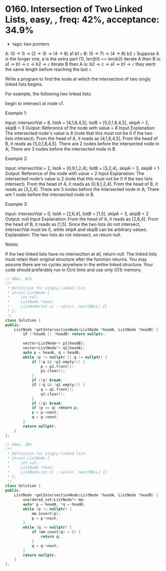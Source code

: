 # 0160. Intersection of Two Linked Lists, easy, , freq: 42%, acceptance: 34.9%
* tags: two pointers

A: (0 -> 1) -> (2 -> 3) -> (4 -> 8)
    a1           b1          `c`
B:             (5 -> 7) -> (4 -> 8)
                 b2          `c`
Suppose A is the longer one, a is the extra part (1), len(b1) == len(b2)
iterate A then B is:
  a1 -> b1 -> c -> b2 -> `c`
iterate B then A is:
  b2 -> c -> a1 -> b1 -> `c`
they went the same length before reaching the last `c`



Write a program to find the node at which the intersection of two singly linked lists begins.

For example, the following two linked lists:

begin to intersect at node c1.

Example 1:


Input: intersectVal = 8, listA = [4,1,8,4,5], listB = [5,0,1,8,4,5], skipA = 2, skipB = 3
Output: Reference of the node with value = 8
Input Explanation: The intersected node's value is 8 (note that this must not be 0 if the two lists intersect). From the head of A, it reads as [4,1,8,4,5]. From the head of B, it reads as [5,0,1,8,4,5]. There are 2 nodes before the intersected node in A; There are 3 nodes before the intersected node in B.
 

Example 2:


Input: intersectVal = 2, listA = [0,9,1,2,4], listB = [3,2,4], skipA = 3, skipB = 1
Output: Reference of the node with value = 2
Input Explanation: The intersected node's value is 2 (note that this must not be 0 if the two lists intersect). From the head of A, it reads as [0,9,1,2,4]. From the head of B, it reads as [3,2,4]. There are 3 nodes before the intersected node in A; There are 1 node before the intersected node in B.
 

Example 3:


Input: intersectVal = 0, listA = [2,6,4], listB = [1,5], skipA = 3, skipB = 2
Output: null
Input Explanation: From the head of A, it reads as [2,6,4]. From the head of B, it reads as [1,5]. Since the two lists do not intersect, intersectVal must be 0, while skipA and skipB can be arbitrary values.
Explanation: The two lists do not intersect, so return null.
 

Notes:

If the two linked lists have no intersection at all, return null.
The linked lists must retain their original structure after the function returns.
You may assume there are no cycles anywhere in the entire linked structure.
Your code should preferably run in O(n) time and use only O(1) memory.

```c++
// 48ms, 82%
/**
 * Definition for singly-linked list.
 * struct ListNode {
 *     int val;
 *     ListNode *next;
 *     ListNode(int x) : val(x), next(NULL) {}
 * };
 */
class Solution {
public:
    ListNode *getIntersectionNode(ListNode *headA, ListNode *headB) {
        if (!headA || !headB) return nullptr;
        
        vector<ListNode*> p1{headB};
        vector<ListNode*> q1{headA};
        auto p = headA, q = headB;
        while (p != nullptr || q != nullptr) {
            if (!p && !p1.empty()) {
                p = p1.front();
                p1.clear();
            }
            if (!p) break;
            if (!q && !q1.empty()) {
                q = q1.front();
                q1.clear();
            }
            if (!q) break;
            if (p == q) return p;
            p = p->next;
            q = q->next;
        }
        return nullptr;
    }
};

// 64ms, 20%
/**
 * Definition for singly-linked list.
 * struct ListNode {
 *     int val;
 *     ListNode *next;
 *     ListNode(int x) : val(x), next(NULL) {}
 * };
 */
class Solution {
public:
    ListNode *getIntersectionNode(ListNode *headA, ListNode *headB) {
        unordered_set<ListNode*> mm;
        auto* p = headA, *q = headB;
        while (p != nullptr) {
            mm.insert(p);
            p = p->next;
        } 
        while (q != nullptr) {
            if (mm.count(q) > 0) {
                return q;
            }
            q = q->next;
        }
        return nullptr;
    }
};

```
